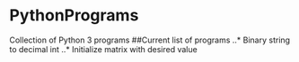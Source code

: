 # PythonPrograms
Collection of Python 3 programs
##Current list of programs
..* Binary string to decimal int
..* Initialize matrix with desired value
